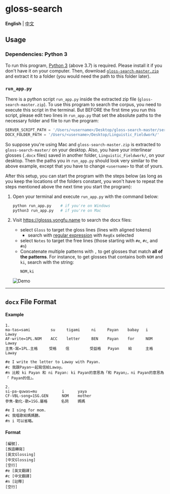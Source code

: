 # gloss-search

**English** | [中文](./README.md)

## Usage

### Dependencies: Python 3

To run this program, [Python 3](https://www.python.org/downloads/) (above 3.7) is required. Please install it if you don't have it on your computer.
Then, download [`gloss-search-master.zip`](https://github.com/liao961120/gloss-search/archive/master.zip) and extract it to a folder (you would need the path to this folder later).

### `run_app.py`

There is a python script `run_app.py` inside the extracted zip file (`gloss-search-master.zip`). To use this program to search the corpus, you need to execute this script in the terminal. But BEFORE the first time you run this script, please edit two lines in `run_app.py` that set the absolute paths to the necessary folder and file to run the program:

```python
SERVER_SCRIPT_PATH = '/Users/<username>/Desktop/gloss-search-master/server.py'  # path to server.py in 
DOCX_FOLDER_PATH = '/Users/<username>/Desktop/Linguistic_Fieldwork/'            # path to the folder of docx files
```

So suppose you're using Mac and `gloss-search-master.zip` is extracted to `gloss-search-master/` on your desktop. Also, you have your interlinear glosses (`.docx` files) saved in another folder, `Linguistic_Fieldwork/`, on your desktop. Then the paths you in `run_app.py` should look very similar to the above example, except that you have to change `<username>` to that of yours.

After this setup, you can start the program with the steps below (as long as you keep the locations of the folders constant, you won't have to repeat the steps mentioned above the next time you start the program):

1. Open your terminal and execute `run_app.py` with the command below:

    ```bash
    python run_app.py    # if you're on Windows
    python3 run_app.py   # if you're on Mac
    ```

1. Visit <https://glosss.yongfu.name> to search the docx files:

    - select `Gloss` to target the gloss lines (lines with aligned tokens)
        - search with [regular expression](https://en.wikipedia.org/wiki/Regular_expression) with `RegEx` selected
    - select `Notes` to target the free lines (those starting with `#e`, `#c`, and `#n`)
    - Concatenate multiple patterns with `,` to get glosses that match **all of the patterns**. For instance, to get glosses that contains both `NOM` and `ki`, search with the string:
        ```
        NOM,ki
        ```
    
    ![Demo](https://img.yongfu.name/gif/gloss-search-min.gif)

---

## `docx` File Format

#### Example

```
1.
ma-tas=sami         su     tigami     ni     Payan    babay   i    Laway
AF-write=1PL.NOM    ACC    letter     BEN    Payan    for     NOM  Laway
主焦-寫=1PL.主格     受格    信         受益格   Payan    給      主格  Laway

#e I write the letter to Laway with Payan.  
#c 我跟Payan一起寫信給Laway。   
#n 比較 ki Payan 和 ni Payan: ki Payan的意思為「和 Payan」，ni Payan的意思為「 Payan的信」。

2.
si-pa-quwas=mu           i      yaya
CF-VBL-song=1SG.GEN      NOM    mother
參焦-動化-歌=1SG.屬格      名詞    媽媽
 
#e I sing for mom.
#c 我唱歌給媽媽聽。
#n i 可以省略。
```

#### Format

```
[編號].
[族語轉寫]
[英文Glossing]
[中文Glossing]
[空行]
#e [英文翻譯]
#c [中文翻譯]
#n [註釋]
[空行]
```
